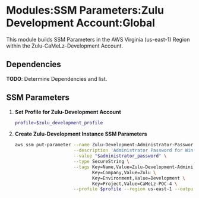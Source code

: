 # Modules:SSM Parameters:Zulu Development Account:Global

This module builds SSM Parameters in the AWS Virginia (us-east-1) Region within the
Zulu-CaMeLz-Development Account.

## Dependencies

**TODO**: Determine Dependencies and list.

## SSM Parameters

1. **Set Profile for Zulu-Development Account**

    ```bash
    profile=$zulu_development_profile
    ```

1. **Create Zulu-Development Instance SSM Parameters**

    ```bash
    aws ssm put-parameter --name Zulu-Development-Administrator-Password \
                          --description 'Administrator Password for Windows Instances' \
                          --value "$administrator_password" \
                          --type SecureString \
                          --tags Key=Name,Value=Zulu-Development-Administrator-Password \
                                 Key=Company,Value=Zulu \
                                 Key=Environment,Value=Development \
                                 Key=Project,Value=CaMeLz-POC-4 \
                          --profile $profile --region us-east-1 --output text
    ```
